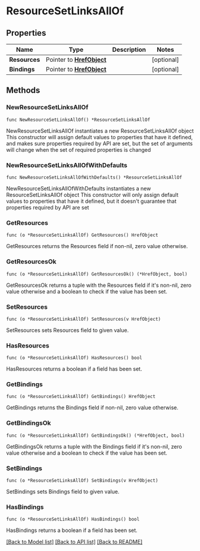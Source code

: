 # ResourceSetLinksAllOf

## Properties

Name | Type | Description | Notes
------------ | ------------- | ------------- | -------------
**Resources** | Pointer to [**HrefObject**](HrefObject.md) |  | [optional] 
**Bindings** | Pointer to [**HrefObject**](HrefObject.md) |  | [optional] 

## Methods

### NewResourceSetLinksAllOf

`func NewResourceSetLinksAllOf() *ResourceSetLinksAllOf`

NewResourceSetLinksAllOf instantiates a new ResourceSetLinksAllOf object
This constructor will assign default values to properties that have it defined,
and makes sure properties required by API are set, but the set of arguments
will change when the set of required properties is changed

### NewResourceSetLinksAllOfWithDefaults

`func NewResourceSetLinksAllOfWithDefaults() *ResourceSetLinksAllOf`

NewResourceSetLinksAllOfWithDefaults instantiates a new ResourceSetLinksAllOf object
This constructor will only assign default values to properties that have it defined,
but it doesn't guarantee that properties required by API are set

### GetResources

`func (o *ResourceSetLinksAllOf) GetResources() HrefObject`

GetResources returns the Resources field if non-nil, zero value otherwise.

### GetResourcesOk

`func (o *ResourceSetLinksAllOf) GetResourcesOk() (*HrefObject, bool)`

GetResourcesOk returns a tuple with the Resources field if it's non-nil, zero value otherwise
and a boolean to check if the value has been set.

### SetResources

`func (o *ResourceSetLinksAllOf) SetResources(v HrefObject)`

SetResources sets Resources field to given value.

### HasResources

`func (o *ResourceSetLinksAllOf) HasResources() bool`

HasResources returns a boolean if a field has been set.

### GetBindings

`func (o *ResourceSetLinksAllOf) GetBindings() HrefObject`

GetBindings returns the Bindings field if non-nil, zero value otherwise.

### GetBindingsOk

`func (o *ResourceSetLinksAllOf) GetBindingsOk() (*HrefObject, bool)`

GetBindingsOk returns a tuple with the Bindings field if it's non-nil, zero value otherwise
and a boolean to check if the value has been set.

### SetBindings

`func (o *ResourceSetLinksAllOf) SetBindings(v HrefObject)`

SetBindings sets Bindings field to given value.

### HasBindings

`func (o *ResourceSetLinksAllOf) HasBindings() bool`

HasBindings returns a boolean if a field has been set.


[[Back to Model list]](../README.md#documentation-for-models) [[Back to API list]](../README.md#documentation-for-api-endpoints) [[Back to README]](../README.md)



